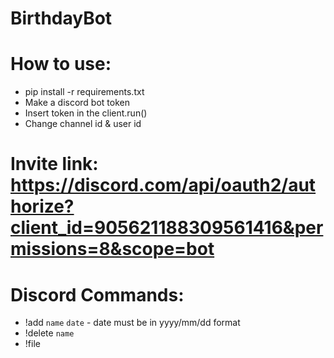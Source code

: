 # BirthdayBot
# How to use: 
- pip install -r requirements.txt
- Make a discord bot token
- Insert token in the client.run()
- Change channel id & user id 
# Invite link: https://discord.com/api/oauth2/authorize?client_id=905621188309561416&permissions=8&scope=bot 
# Discord Commands:
- !add `name` `date` - date must be in yyyy/mm/dd format 
- !delete `name` 
- !file 
